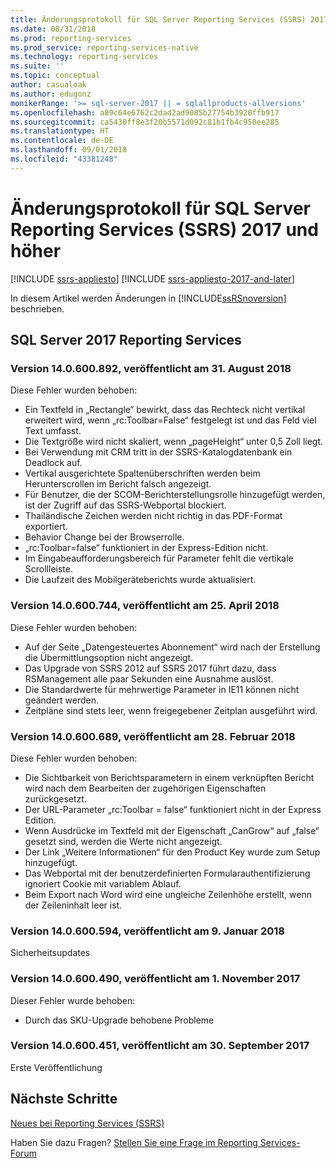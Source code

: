 ```yaml
---
title: Änderungsprotokoll für SQL Server Reporting Services (SSRS) 2017 und höher | Microsoft-Dokumentation
ms.date: 08/31/2018
ms.prod: reporting-services
ms.prod_service: reporting-services-native
ms.technology: reporting-services
ms.suite: ''
ms.topic: conceptual
author: casualoak
ms.author: edugonz
monikerRange: '>= sql-server-2017 || = sqlallproducts-allversions'
ms.openlocfilehash: a89c64e6762c2dad2ad9085b27754b3920ffb917
ms.sourcegitcommit: ca5430ff8e3f20b5571d092c81b1fb4c950ee285
ms.translationtype: HT
ms.contentlocale: de-DE
ms.lasthandoff: 09/01/2018
ms.locfileid: "43381248"
---
```

# <a name="change-log-for-sql-server-reporting-services-ssrs-2017-and-later"></a>Änderungsprotokoll für SQL Server Reporting Services (SSRS) 2017 und höher

[!INCLUDE [ssrs-appliesto](../includes/ssrs-appliesto.md)] [!INCLUDE [ssrs-appliesto-2017-and-later](../includes/ssrs-appliesto-2017-and-later.md)] 

In diesem Artikel werden Änderungen in [!INCLUDE[ssRSnoversion](../includes/ssrsnoversion-md.md)] beschrieben. 

## <a name="sql-server-2017-reporting-services"></a>SQL Server 2017 Reporting Services 

### <a name="version-140600892-released-august-31-2018"></a>Version 14.0.600.892, veröffentlicht am 31. August 2018

Diese Fehler wurden behoben:

- Ein Textfeld in „Rectangle“ bewirkt, dass das Rechteck nicht vertikal erweitert wird, wenn „rc:Toolbar=False“ festgelegt ist und das Feld viel Text umfasst. 
- Die Textgröße wird nicht skaliert, wenn „pageHeight“ unter 0,5 Zoll liegt. 
- Bei Verwendung mit CRM tritt in der SSRS-Katalogdatenbank ein Deadlock auf. 
- Vertikal ausgerichtete Spaltenüberschriften werden beim Herunterscrollen im Bericht falsch angezeigt. 
- Für Benutzer, die der SCOM-Berichterstellungsrolle hinzugefügt werden, ist der Zugriff auf das SSRS-Webportal blockiert. 
- Thailändische Zeichen werden nicht richtig in das PDF-Format exportiert. 
- Behavior Change bei der Browserrolle. 
- „rc:Toolbar=false“ funktioniert in der Express-Edition nicht. 
- Im Eingabeaufforderungsbereich für Parameter fehlt die vertikale Scrollleiste. 
- Die Laufzeit des Mobilgeräteberichts wurde aktualisiert. 

### <a name="version-140600744-released-april-25-2018"></a>Version 14.0.600.744, veröffentlicht am 25. April 2018 

Diese Fehler wurden behoben:

- Auf der Seite „Datengesteuertes Abonnement“ wird nach der Erstellung die Übermittlungsoption nicht angezeigt.
- Das Upgrade von SSRS 2012 auf SSRS 2017 führt dazu, dass RSManagement alle paar Sekunden eine Ausnahme auslöst.
- Die Standardwerte für mehrwertige Parameter in IE11 können nicht geändert werden.
- Zeitpläne sind stets leer, wenn freigegebener Zeitplan ausgeführt wird.

### <a name="version-140600689-released-february-28-2018"></a>Version 14.0.600.689, veröffentlicht am 28. Februar 2018

Diese Fehler wurden behoben:

- Die Sichtbarkeit von Berichtsparametern in einem verknüpften Bericht wird nach dem Bearbeiten der zugehörigen Eigenschaften zurückgesetzt.
- Der URL-Parameter „rc:Toolbar = false“ funktioniert nicht in der Express Edition.
- Wenn Ausdrücke im Textfeld mit der Eigenschaft „CanGrow“ auf „false“ gesetzt sind, werden die Werte nicht angezeigt.
- Der Link „Weitere Informationen“ für den Product Key wurde zum Setup hinzugefügt.
- Das Webportal mit der benutzerdefinierten Formularauthentifizierung ignoriert Cookie mit variablem Ablauf.
- Beim Export nach Word wird eine ungleiche Zeilenhöhe erstellt, wenn der Zeileninhalt leer ist.

### <a name="version-140600594-released-january-9-2018"></a>Version 14.0.600.594, veröffentlicht am 9. Januar 2018

Sicherheitsupdates

### <a name="version-140600490-released-november-1-2017"></a>Version 14.0.600.490, veröffentlicht am 1. November 2017

Dieser Fehler wurde behoben:

- Durch das SKU-Upgrade behobene Probleme

### <a name="version-140600451-released-september-30-2017"></a>Version 14.0.600.451, veröffentlicht am 30. September 2017 

Erste Veröffentlichung

## <a name="next-steps"></a>Nächste Schritte

[Neues bei Reporting Services (SSRS)](what-s-new-in-sql-server-reporting-services-ssrs.md)   

Haben Sie dazu Fragen? [Stellen Sie eine Frage im Reporting Services-Forum](http://go.microsoft.com/fwlink/?LinkId=620231)
